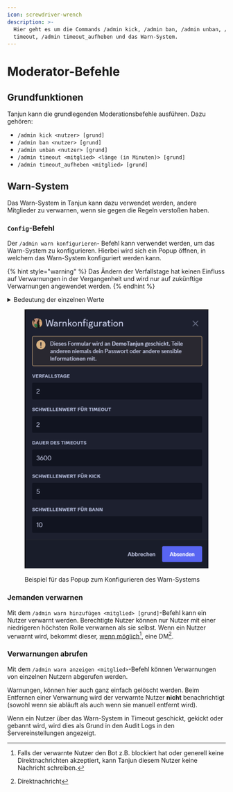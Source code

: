 ```yaml
---
icon: screwdriver-wrench
description: >-
  Hier geht es um die Commands /admin kick, /admin ban, /admin unban, /admin
  timeout, /admin timeout_aufheben und das Warn-System.
---
```


# Moderator-Befehle

## Grundfunktionen

Tanjun kann die grundlegenden Moderationsbefehle ausführen. Dazu gehören:

* `/admin kick <nutzer> [grund]`
* `/admin ban <nutzer> [grund]`
* `/admin unban <nutzer> [grund]`
* `/admin timeout <mitglied> <länge (in Minuten)> [grund]`
* `/admin timeout_aufheben <mitglied> [grund]`

## Warn-System <a href="#warn" id="warn"></a>

Das Warn-System in Tanjun kann dazu verwendet werden, andere Mitglieder zu verwarnen, wenn sie gegen die Regeln verstoßen haben.

### `Config`-Befehl

Der `/admin warn konfigurieren`- Befehl kann verwendet werden, um das Warn-System zu konfigurieren. Hierbei wird sich ein Popup öffnen, in welchem das Warn-System konfiguriert werden kann.

{% hint style="warning" %}
Das Ändern der Verfallstage hat keinen Einfluss auf Verwarnungen in der Vergangenheit und wird nur auf zukünftige Verwarnungen angewendet werden.
{% endhint %}

<details>

<summary>Bedeutung der einzelnen Werte</summary>

* Die **Verfallstage** bestimmen, nach wie vielen Tagen eine Warnung automatisch verfallen soll.
* Der **Schwellwert für Timeout** bestimmt, nach wie vielen Warnungen ein Nutzer automatisch in Timeout geschickt wird. Der Nutzer wird für jede weitere Verwarnung über dem Schwellwert erneut in Timeout geschickt.
* Die **Dauer des Timeouts** bestimmt, wie lange der Nutzer in Timeout geschickt werden soll.
* Der **Schwellwert für Kick** gibt an, nach wie vielen Timeouts der Nutzer gekickt werden soll. Nach einem Kick kann der Nutzer jederzeit wieder auf den Server eingeladen werden. Wenn der **Schwellwert für Timeout** ≥ dem **Schwellwert für Kick** ist, wird der Nutzer auch in Timeout geschickt, welcher auch nach erneutem Betreten des Servers weiter abläuft. Für jede weitere Verwarnung wird der Nutzer erneut gekickt.
* Der **Schwellwert für Bann** gibt an, nach wie vielen Verwarnungen ein Nutzer gebannt werden soll.

</details>

<figure><img src="../../.gitbook/assets/warn_config_modal.png" alt=""><figcaption><p>Beispiel für das Popup zum Konfigurieren des Warn-Systems</p></figcaption></figure>

### Jemanden verwarnen

Mit dem `/admin warn hinzufügen <mitglied> [grund]`-Befehl kann ein Nutzer verwarnt werden. Berechtigte Nutzer können nur Nutzer mit einer niedrigeren höchsten Rolle verwarnen als sie selbst. Wenn ein Nutzer verwarnt wird, bekommt dieser, [wenn möglich](#user-content-fn-1)[^1], eine DM[^2].

### Verwarnungen abrufen

Mit dem `/admin warn anzeigen <mitglied>`-Befehl können Verwarnungen von einzelnen Nutzern abgerufen werden.

Warnungen, können hier auch ganz einfach gelöscht werden. Beim Entfernen einer Verwarnung wird der verwarnte Nutzer **nicht** benachrichtigt (sowohl wenn sie abläuft als auch wenn sie manuell entfernt wird).

Wenn ein Nutzer über das Warn-System in Timeout geschickt, gekickt oder gebannt wird, wird dies als Grund in den Audit Logs in den Servereinstellungen angezeigt.

[^1]: Falls der verwarnte Nutzer den Bot z.B. blockiert hat oder generell keine Direktnachrichten akzeptiert, kann Tanjun diesem Nutzer keine Nachricht schreiben.

[^2]: Direktnachricht
